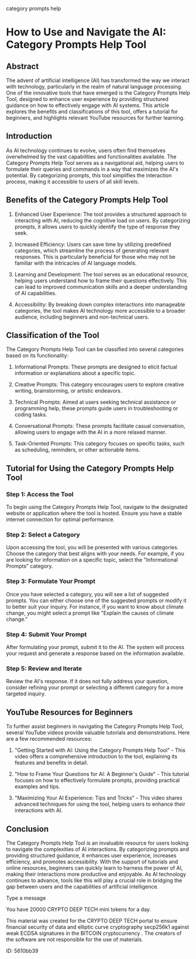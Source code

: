 category prompts help
# How to Use and Navigate the AI: Category Prompts Help Tool



## Abstract



The advent of artificial intelligence (AI) has transformed the way we interact with technology, particularly in the realm of natural language processing. One of the innovative tools that have emerged is the Category Prompts Help Tool, designed to enhance user experience by providing structured guidance on how to effectively engage with AI systems. This article explores the benefits and classifications of this tool, offers a tutorial for beginners, and highlights relevant YouTube resources for further learning.



## Introduction



As AI technology continues to evolve, users often find themselves overwhelmed by the vast capabilities and functionalities available. The Category Prompts Help Tool serves as a navigational aid, helping users to formulate their queries and commands in a way that maximizes the AI's potential. By categorizing prompts, this tool simplifies the interaction process, making it accessible to users of all skill levels.



## Benefits of the Category Prompts Help Tool



1. Enhanced User Experience: The tool provides a structured approach to interacting with AI, reducing the cognitive load on users. By categorizing prompts, it allows users to quickly identify the type of response they seek.



2. Increased Efficiency: Users can save time by utilizing predefined categories, which streamline the process of generating relevant responses. This is particularly beneficial for those who may not be familiar with the intricacies of AI language models.



3. Learning and Development: The tool serves as an educational resource, helping users understand how to frame their questions effectively. This can lead to improved communication skills and a deeper understanding of AI capabilities.



4. Accessibility: By breaking down complex interactions into manageable categories, the tool makes AI technology more accessible to a broader audience, including beginners and non-technical users.



## Classification of the Tool



The Category Prompts Help Tool can be classified into several categories based on its functionality:



1. Informational Prompts: These prompts are designed to elicit factual information or explanations about a specific topic.



2. Creative Prompts: This category encourages users to explore creative writing, brainstorming, or artistic endeavors.



3. Technical Prompts: Aimed at users seeking technical assistance or programming help, these prompts guide users in troubleshooting or coding tasks.



4. Conversational Prompts: These prompts facilitate casual conversation, allowing users to engage with the AI in a more relaxed manner.



5. Task-Oriented Prompts: This category focuses on specific tasks, such as scheduling, reminders, or other actionable items.



## Tutorial for Using the Category Prompts Help Tool



### Step 1: Access the Tool



To begin using the Category Prompts Help Tool, navigate to the designated website or application where the tool is hosted. Ensure you have a stable internet connection for optimal performance.



### Step 2: Select a Category



Upon accessing the tool, you will be presented with various categories. Choose the category that best aligns with your needs. For example, if you are looking for information on a specific topic, select the "Informational Prompts" category.



### Step 3: Formulate Your Prompt



Once you have selected a category, you will see a list of suggested prompts. You can either choose one of the suggested prompts or modify it to better suit your inquiry. For instance, if you want to know about climate change, you might select a prompt like "Explain the causes of climate change."



### Step 4: Submit Your Prompt



After formulating your prompt, submit it to the AI. The system will process your request and generate a response based on the information available.



### Step 5: Review and Iterate



Review the AI's response. If it does not fully address your question, consider refining your prompt or selecting a different category for a more targeted inquiry.



## YouTube Resources for Beginners



To further assist beginners in navigating the Category Prompts Help Tool, several YouTube videos provide valuable tutorials and demonstrations. Here are a few recommended resources:



1. "Getting Started with AI: Using the Category Prompts Help Tool" - This video offers a comprehensive introduction to the tool, explaining its features and benefits in detail.



2. "How to Frame Your Questions for AI: A Beginner's Guide" - This tutorial focuses on how to effectively formulate prompts, providing practical examples and tips.



3. "Maximizing Your AI Experience: Tips and Tricks" - This video shares advanced techniques for using the tool, helping users to enhance their interactions with AI.



## Conclusion



The Category Prompts Help Tool is an invaluable resource for users looking to navigate the complexities of AI interactions. By categorizing prompts and providing structured guidance, it enhances user experience, increases efficiency, and promotes accessibility. With the support of tutorials and online resources, beginners can quickly learn to harness the power of AI, making their interactions more productive and enjoyable. As AI technology continues to advance, tools like this will play a crucial role in bridging the gap between users and the capabilities of artificial intelligence.



Type a message

You have 20000 CRYPTO DEEP TECH mini tokens for a day.


This material was created for the  CRYPTO DEEP TECH portal  to ensure financial security of data and elliptic curve cryptography  secp256k1 against weak ECDSA  signatures   in the  BITCOIN cryptocurrency . The creators of the software are not responsible for the use of materials.

 ID: 5610bb39
